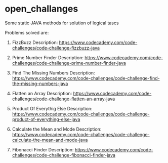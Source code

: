 # open_challanges
Some static JAVA methods for solution of logical tascs

Problems solved are:
1. FizzBuzz
  Description: https://www.codecademy.com/code-challenges/code-challenge-fizzbuzz-java

2. Prime Number Finder
  Description: https://www.codecademy.com/code-challenges/code-challenge-prime-number-finder-java

3. Find The Missing Numbers 
  Description: https://www.codecademy.com/code-challenges/code-challenge-find-the-missing-numbers-java

4. Flatten an Array
  Description: https://www.codecademy.com/code-challenges/code-challenge-flatten-an-array-java

5. Product Of Everythig Else
  Description: https://www.codecademy.com/code-challenges/code-challenge-product-of-everything-else-java
  
6. Calculate the Mean and Mode
  Description: https://www.codecademy.com/code-challenges/code-challenge-calculate-the-mean-and-mode-java
  
7. Fibonacci Finder
  Description: https://www.codecademy.com/code-challenges/code-challenge-fibonacci-finder-java
